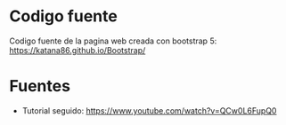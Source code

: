 # Codigo fuente
Codigo fuente de la pagina web creada con bootstrap 5: https://katana86.github.io/Bootstrap/

# Fuentes
  - Tutorial seguido:
  https://www.youtube.com/watch?v=QCw0L6FupQ0
